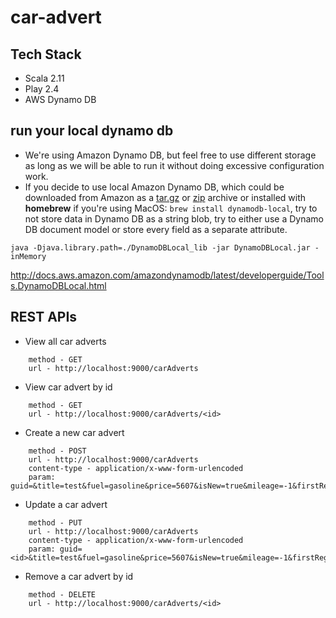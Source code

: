 # car-advert

## Tech Stack

- Scala 2.11
- Play 2.4
- AWS Dynamo DB

## run your local dynamo db

* We're using Amazon Dynamo DB, but feel free to use different storage as long as we will be able to run it without doing excessive configuration work.
* If you decide to use local Amazon Dynamo DB, which could be downloaded from Amazon as a [tar.gz](http://dynamodb-local.s3-website-us-west-2.amazonaws.com/dynamodb_local_latest.tar.gz) or [zip](http://dynamodb-local.s3-website-us-west-2.amazonaws.com/dynamodb_local_latest.zip) archive or installed with **homebrew** if you're using MacOS: ```brew install dynamodb-local```, try to not store data in Dynamo DB as a string blob, try to either use a Dynamo DB document model or store every field as a separate attribute.
  
`java -Djava.library.path=./DynamoDBLocal_lib -jar DynamoDBLocal.jar -inMemory`

http://docs.aws.amazon.com/amazondynamodb/latest/developerguide/Tools.DynamoDBLocal.html



## REST APIs

-  View all car adverts
```
    method - GET
    url - http://localhost:9000/carAdverts
```

- View car advert by id
```
    method - GET
    url - http://localhost:9000/carAdverts/<id>
```

-  Create a new car advert
```
    method - POST
    url - http://localhost:9000/carAdverts
    content-type - application/x-www-form-urlencoded
    param: guid=&title=test&fuel=gasoline&price=5607&isNew=true&mileage=-1&firstRegistration=
```

-  Update a car advert
```
    method - PUT
    url - http://localhost:9000/carAdverts
    content-type - application/x-www-form-urlencoded
    param: guid=<id>&title=test&fuel=gasoline&price=5607&isNew=true&mileage=-1&firstRegistration=
```

-  Remove a car advert by id
```
    method - DELETE
    url - http://localhost:9000/carAdverts/<id>
```

